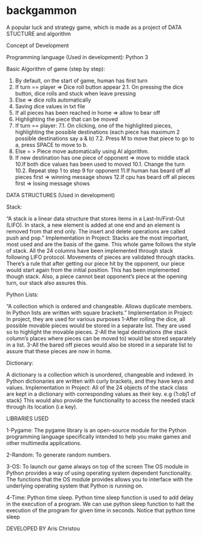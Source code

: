 # backgammon
A popular luck and strategy game, which is made as a project of DATA STUCTURE and algorithm

Concept of Development

Programming language (Used in development): Python 3

Basic Algorithm of game (step by step):
1. By default, on the start of game, human has first turn
2. If turn == player => Dice roll button appear
2.1. On pressing the dice button, dice rolls and stuck when leave pressing
3. Else => dice rolls automatically
4. Saving dice values in txt file
5. If all pieces has been reached in home => allow to bear off
6. Highlighting the piece that can be moved
7. If turn == player:
7.1. On clicking, one of the highlighted pieces, highlighting the possible
destinations (each piece has maximum 2 possible destinations say a & b)
7.2. Press M to move that piece to go to a, press SPACE to move to b.
8. Else = > Piece move automatically using AI algorithm.
9. If new destination has one piece of opponent => move to middle stack
10.If both dice values has been used to moved
10.1. Change the turn
10.2. Repeat step 1 to step 9 for opponent
11.If human has beard off all pieces first => winning message shows
12.If cpu has beard off all pieces first => losing message shows

DATA STRUCTURES (Used in development)

Stack:

“A stack is a linear data structure that stores items in a Last-In/First-Out
(LIFO). In stack, a new element is added at one end and an element is
removed from that end only. The insert and delete operations are called
push and pop.”
Implementation in Project:
Stacks are the most important, most used and are the basis of the game. This
whole game follows the style of stack. All the 24 columns have been
implemented through stack following LIFO protocol. Movements of pieces are
validated through stacks. There’s a rule that after getting our piece hit by the
opponent, our piece would start again from the initial position. This has been
implemented though stack. Also, a piece cannot beat opponent’s piece at the
opening turn, our stack also assures this.

Python Lists:

“A collection which is ordered and changeable. Allows duplicate members.
In Python lists are written with square brackets.”
Implementation in Project:
In project, they are used for various purposes
1-After rolling the dice, all possible movable pieces would be stored in a separate list.
They are used so to highlight the movable pieces.
2-All the legal destinations (the stack column’s places where pieces can be moved to)
would be stored separately in a list.
3-All the bared off pieces would also be stored in a separate list to assure that these
pieces are now in home.

Dictionary:

A dictionary is a collection which is unordered, changeable and indexed. In Python
dictionaries are written with curly brackets, and they have keys and values.
Implementation in Project:
All of the 24 objects of the stack class are kept in a dictionary with corresponding
values as their key.
e.g {1:obj1 of stack}
This would also provide the functionality to access the needed stack through its
location (i.e key).

LIBRARIES USED

1-Pygame:
The pygame library is an open-source module for the Python programming
language specifically intended to help you make games and other multimedia
applications.

2-Random:
To generate random numbers.

3-OS:
To launch our game always on top of the screen
The OS module in Python provides a way of using operating system dependent
functionality. The functions that the OS module provides allows you to interface with the
underlying operating system that Python is running on.

4-Time:
Python time sleep. Python time sleep function is used to add delay in the execution of a
program. We can use python sleep function to halt the execution of the program for
given time in seconds. Notice that python time sleep

DEVELOPED BY Aris Christou
